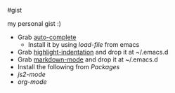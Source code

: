 #gist

my personal gist :)

- Grab [auto-complete][1]
  - Install it by using *load-file* from emacs
- Grab [highlight-indentation][2] and drop it at ~/.emacs.d
- Grab [markdown-mode][3] and drop it at ~/.emacs.d
- Install the following from *Packages*
 - *js2-mode*
 - *org-mode*

  [1]: http://cx4a.org/software/auto-complete/
  [2]: https://raw.githubusercontent.com/antonj/Highlight-Indentation-for-Emacs/master/highlight-indentation.el
  [3]: http://jblevins.org/projects/markdown-mode/markdown-mode.el
